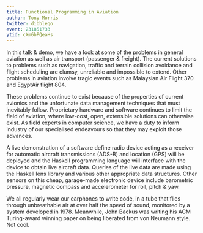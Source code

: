 ```yaml
---
title: Functional Programming in Aviation
author: Tony Morris
twitter: dibblego
event: 231851733
ytid: cXm6bPQeaHs
---
```

In this talk & demo, we have a look at some of the problems in general aviation
as well as air transport (passenger & freight). The current solutions to
problems such as navigation, traffic and terrain collision avoidance and flight
scheduling are clumsy, unreliable and impossible to extend. Other problems in
aviation involve tragic events such as Malaysian Air Flight 370 and EgyptAir
flight 804.

These problems continue to exist because of the properties of current avionics
and the unfortunate data management techniques that must inevitably follow.
Proprietary hardware and software continues to limit the field of aviation,
where low-cost, open, extensible solutions can otherwise exist. As field
experts in computer science, we have a duty to inform industry of our
specialised endeavours so that they may exploit those advances.

A live demonstration of a software define radio device acting as a receiver for
automatic aircraft transmissions (ADS-B) and location (GPS) will be deployed
and the Haskell programming language will interface with the device to obtain
live aircraft data. Queries of the live data are made using the Haskell lens
library and various other appropriate data structures. Other sensors on this
cheap, garage-made electronic device include barometric pressure, magnetic
compass and accelerometer for roll, pitch & yaw.

We all regularly wear our earphones to write code, in a tube that flies through
unbreathable air at over half the speed of sound, monitored by a system
developed in 1978. Meanwhile, John Backus was writing his ACM Turing-award
winning paper on being liberated from von Neumann style. Not cool.
